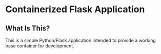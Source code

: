 Containerized Flask Application
===============================

What Is This?
-------------

This is a simple Python/Flask application intended to provide a working base container for development.